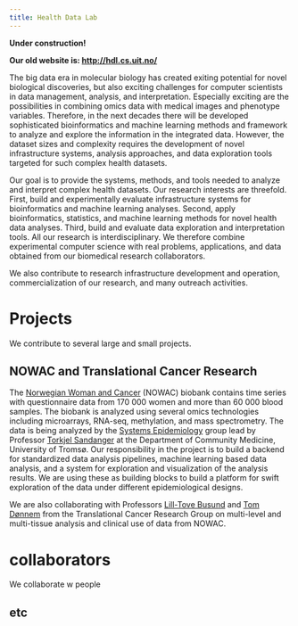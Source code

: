 ```yaml
---
title: Health Data Lab
---
```


**Under construction!**

**Our old website is: http://hdl.cs.uit.no/**

The big data era in molecular biology has created exiting potential for novel biological discoveries, but also exciting challenges for computer scientists in data management, analysis, and interpretation. Especially exciting are the possibilities in combining omics data with medical images and phenotype variables. Therefore, in the next decades there will be developed sophisticated bioinformatics and machine learning methods and framework to analyze and explore the information in the integrated data. However, the dataset sizes and complexity requires the development of novel infrastructure systems, analysis approaches, and data exploration tools targeted for such complex health datasets.

Our goal is to provide the systems, methods, and tools needed to analyze and interpret complex health datasets. Our research interests are threefold. First, build and experimentally evaluate infrastructure systems for bioinformatics and machine learning analyses. Second, apply bioinformatics, statistics, and machine learning methods for novel health data analyses. Third, build and evaluate data exploration and interpretation tools. All our research is interdisciplinary. We therefore combine experimental computer science with real problems, applications, and data obtained from our biomedical research collaborators.

We also contribute to research infrastructure development and operation, commercialization of our research, and many outreach activities. 

# Projects

We contribute to several large and small projects. 

## NOWAC and Translational Cancer Research

The [Norwegian Woman and Cancer](http://site.uit.no/nowac/) (NOWAC) biobank contains time series with questionnaire data from 170 000 women and more than 60 000 blood samples. The biobank is analyzed using several omics technologies including microarrays, RNA-seq, methylation, and mass spectrometry. The data is being analyzed by the [Systems Epidemiology](https://en.uit.no/forskning/forskningsgrupper/gruppe?p_document_id=556488) group lead by Professor [Torkjel Sandanger]() at the Department of Community Medicine, University of Tromsø. Our responsibility in the project is to build a backend for standardized data analysis pipelines, machine learning based data analysis, and a system for exploration and visualization of the analysis results. We are using these as building blocks to build a platform for swift exploration of the data under different epidemiological designs.

We are also collaborating with Professors [Lill-Tove Busund]() and [Tom Dønnem]() from the Translational Cancer Research Group on multi-level and multi-tissue analysis and clinical use of data from NOWAC. 

# collaborators
We collaborate w people


## etc
